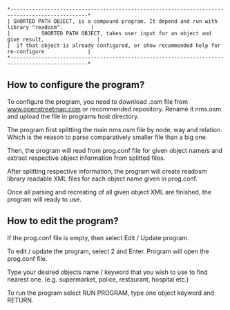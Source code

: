     *-----------------------------------------------------------------------------------------------*
	| SHORTED PATH OBJECT, is a compound program. It depend and run with library "readosm".         |
	|          SHORTED PATH OBJECT, takes user input for an object and give result,                 |
	|  if that object is already configured, or show recommended help for re-configure              |
	*-----------------------------------------------------------------------------------------------*


  How to configure the program?
  --------------------------------

  To configure the program, you need to download .osm file from www.openstreetmap.com or recommended repository.
  Rename it nms.osm and upload the file in programs host directory.

  The program first splitting the main nms.osm file by node, way and relation.
  Which is the reason to parse comparatively smaller file than a big one.

  Then, the program will read from prog.conf file for given object name/s and
  extract respective object information from splitted files.

  After splitting respective information, the program will create 
  readosm library readable XML files for each object name given in prog.conf.

  Once all parsing and recreating of all given object XML are finished, the program will ready to use.


  How to edit the program?
  ---------------------------

  If the prog.conf file is empty, then select Edit / Update program.

  To edit / update the program, select 2 and Enter. Program will open the prog.conf file.

  Type your desired  objects name / keyword that you wish to use to find nearest one. (e.g. supermarket, police, restaurant, hospital etc.)

  To run the program select RUN PROGRAM, type one object keyword and RETURN.
